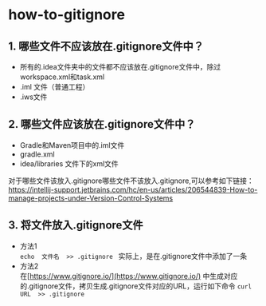 # how-to-gitignore

## 1. 哪些文件不应该放在.gitignore文件中？</br>
* 所有的.idea文件夹中的文件都不应该放在.gitignore文件中，除过workspace.xml和task.xml
* .iml 文件（普通工程）
* .iws文件

## 2. 哪些文件应该放在.gitignore文件中？</br>
*  Gradle和Maven项目中的.iml文件
* gradle.xml
* idea/libraries 文件下的xml文件

对于哪些文件该放入.gitignore哪些文件不该放入.gitignore,可以参考如下链接：https://intellij-support.jetbrains.com/hc/en-us/articles/206544839-How-to-manage-projects-under-Version-Control-Systems   </br>
## 3. 将文件放入.gitignore文件 </br>
* 方法1</br>
``` echo  文件名  >> .gitignore  ```
实际上，是在.gitignore文件中添加了一条
* 方法2</br>
 在[https://www.gitignore.io/](https://www.gitignore.io/) 中生成对应的.gitignore文件，拷贝生成.gitignore文件对应的URL，运行如下命令
```curl   URL  >> .gitignore ```
